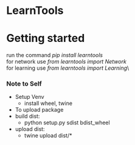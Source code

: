 # LearnTools

# Getting started
run the command *pip install learntools*\
for network use *from learntools import Network*\
for learning use *from learntools import Learning*\


### Note to Self
 - Setup Venv
    - install wheel, twine
 - To upload package
 - build dist:
    - python setup.py sdist bdist_wheel
 - upload dist:
    - twine upload dist/*